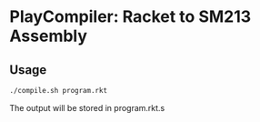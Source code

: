 # PlayCompiler: Racket to SM213 Assembly

## Usage

```sh
./compile.sh program.rkt
```
The output will be stored in program.rkt.s